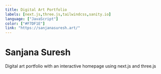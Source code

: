 ```yaml
---
title: Digital Art Portfolio
labels: [next.js,three.js,tailwindcss,sanity.io]
language: ["JavaScript"] 
color: ["#F7DF1E"]
link: "https://sanjanasuresh.art/"
---
```

 
# Sanjana Suresh

Digital art portfolio with an interactive homepage 
using next.js and three.js
